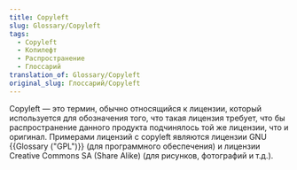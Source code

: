 ```yaml
---
title: Copyleft
slug: Glossary/Copyleft
tags:
  - Copyleft
  - Копилефт
  - Распространение
  - Глоссарий
translation_of: Glossary/Copyleft
original_slug: Глоссарий/Copyleft
---
```


Copyleft — это термин, обычно относящийся к лицензии, который используется для обозначения того, что такая лицензия требует, что бы распространение данного продукта подчинялось той же лицензии, что и оригинал. Примерами лицензий с copyleft являются лицензии GNU {{Glossary ("GPL")}} (для программного обеспечения) и лицензии Creative Commons SA (Share Alike) (для рисунков, фотографий и т.д.).
